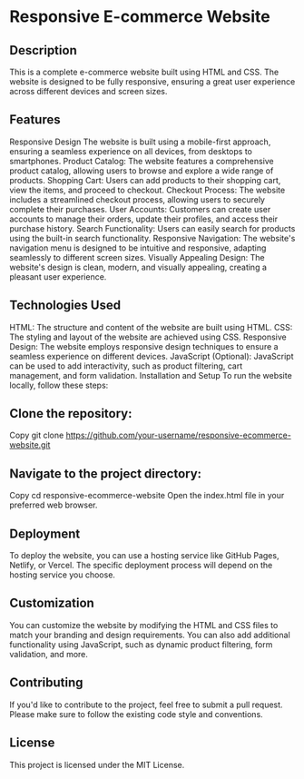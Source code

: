 # Responsive E-commerce Website
## Description
This is a complete e-commerce website built using HTML and CSS. The website is designed to be fully responsive, ensuring a great user experience across different devices and screen sizes.

## Features
Responsive Design The website is built using a mobile-first approach, ensuring a seamless experience on all devices, from desktops to smartphones.
Product Catalog: The website features a comprehensive product catalog, allowing users to browse and explore a wide range of products.
Shopping Cart: Users can add products to their shopping cart, view the items, and proceed to checkout.
Checkout Process: The website includes a streamlined checkout process, allowing users to securely complete their purchases.
User Accounts: Customers can create user accounts to manage their orders, update their profiles, and access their purchase history.
Search Functionality: Users can easily search for products using the built-in search functionality.
Responsive Navigation: The website's navigation menu is designed to be intuitive and responsive, adapting seamlessly to different screen sizes.
Visually Appealing Design: The website's design is clean, modern, and visually appealing, creating a pleasant user experience.

## Technologies Used
HTML: The structure and content of the website are built using HTML.
CSS: The styling and layout of the website are achieved using CSS.
Responsive Design: The website employs responsive design techniques to ensure a seamless experience on different devices.
JavaScript (Optional): JavaScript can be used to add interactivity, such as product filtering, cart management, and form validation.
Installation and Setup
To run the website locally, follow these steps:

## Clone the repository:
Copy
git clone https://github.com/your-username/responsive-ecommerce-website.git
## Navigate to the project directory:
Copy
cd responsive-ecommerce-website
Open the index.html file in your preferred web browser.
## Deployment
To deploy the website, you can use a hosting service like GitHub Pages, Netlify, or Vercel. The specific deployment process will depend on the hosting service you choose.

## Customization
You can customize the website by modifying the HTML and CSS files to match your branding and design requirements. You can also add additional functionality using JavaScript, such as dynamic product filtering, form validation, and more.

## Contributing
If you'd like to contribute to the project, feel free to submit a pull request. Please make sure to follow the existing code style and conventions.

## License
This project is licensed under the MIT License.